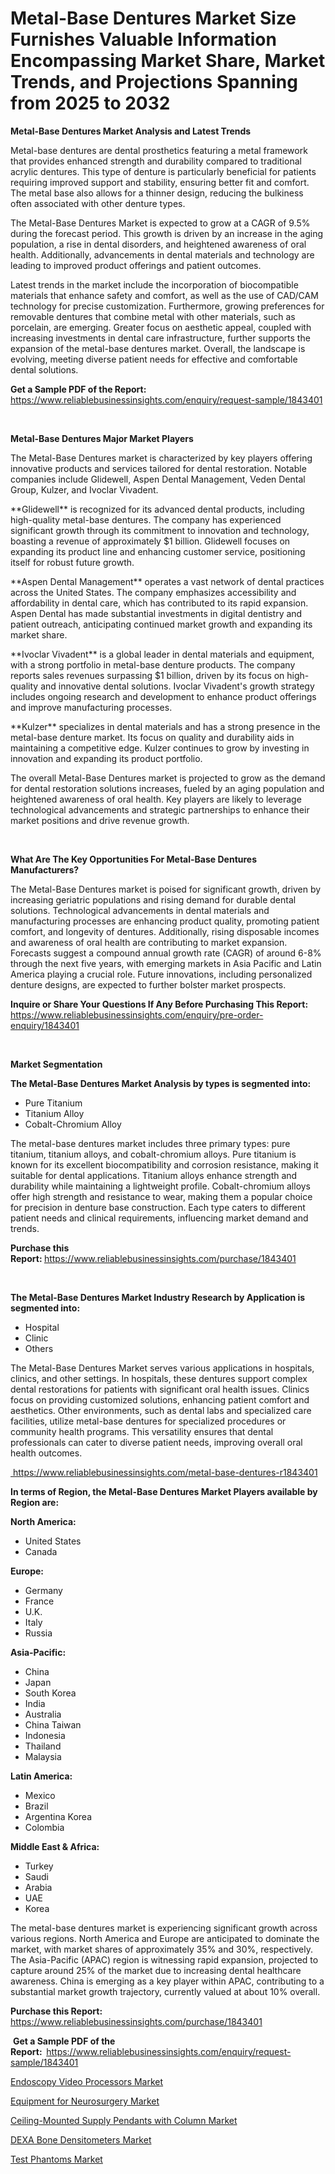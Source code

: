 <p><h1>Metal-Base Dentures Market Size Furnishes Valuable Information Encompassing Market Share, Market Trends, and Projections Spanning from 2025 to 2032</h1></p><p><strong>Metal-Base Dentures Market Analysis and Latest Trends</strong></p>
<p><p>Metal-base dentures are dental prosthetics featuring a metal framework that provides enhanced strength and durability compared to traditional acrylic dentures. This type of denture is particularly beneficial for patients requiring improved support and stability, ensuring better fit and comfort. The metal base also allows for a thinner design, reducing the bulkiness often associated with other denture types.</p><p>The Metal-Base Dentures Market is expected to grow at a CAGR of 9.5% during the forecast period. This growth is driven by an increase in the aging population, a rise in dental disorders, and heightened awareness of oral health. Additionally, advancements in dental materials and technology are leading to improved product offerings and patient outcomes.</p><p>Latest trends in the market include the incorporation of biocompatible materials that enhance safety and comfort, as well as the use of CAD/CAM technology for precise customization. Furthermore, growing preferences for removable dentures that combine metal with other materials, such as porcelain, are emerging. Greater focus on aesthetic appeal, coupled with increasing investments in dental care infrastructure, further supports the expansion of the metal-base dentures market. Overall, the landscape is evolving, meeting diverse patient needs for effective and comfortable dental solutions.</p></p>
<p><strong>Get a Sample PDF of the Report:&nbsp;</strong> <a href="https://www.reliablebusinessinsights.com/enquiry/request-sample/1843401?utm_campaign=57&utm_medium=2&utm_source=Github&utm_content=ia&utm_term=05032025&utm_id=metal-base-dentures">https://www.reliablebusinessinsights.com/enquiry/request-sample/1843401</a></p>
<p>&nbsp;</p>
<p><strong>Metal-Base Dentures Major Market Players</strong></p>
<p><p>The Metal-Base Dentures market is characterized by key players offering innovative products and services tailored for dental restoration. Notable companies include Glidewell, Aspen Dental Management, Veden Dental Group, Kulzer, and Ivoclar Vivadent. </p><p>**Glidewell** is recognized for its advanced dental products, including high-quality metal-base dentures. The company has experienced significant growth through its commitment to innovation and technology, boasting a revenue of approximately $1 billion. Glidewell focuses on expanding its product line and enhancing customer service, positioning itself for robust future growth.</p><p>**Aspen Dental Management** operates a vast network of dental practices across the United States. The company emphasizes accessibility and affordability in dental care, which has contributed to its rapid expansion. Aspen Dental has made substantial investments in digital dentistry and patient outreach, anticipating continued market growth and expanding its market share.</p><p>**Ivoclar Vivadent** is a global leader in dental materials and equipment, with a strong portfolio in metal-base denture products. The company reports sales revenues surpassing $1 billion, driven by its focus on high-quality and innovative dental solutions. Ivoclar Vivadent's growth strategy includes ongoing research and development to enhance product offerings and improve manufacturing processes.</p><p>**Kulzer** specializes in dental materials and has a strong presence in the metal-base denture market. Its focus on quality and durability aids in maintaining a competitive edge. Kulzer continues to grow by investing in innovation and expanding its product portfolio.</p><p>The overall Metal-Base Dentures market is projected to grow as the demand for dental restoration solutions increases, fueled by an aging population and heightened awareness of oral health. Key players are likely to leverage technological advancements and strategic partnerships to enhance their market positions and drive revenue growth.</p></p>
<p>&nbsp;</p>
<p><strong>What Are The Key Opportunities For Metal-Base Dentures Manufacturers?</strong></p>
<p><p>The Metal-Base Dentures market is poised for significant growth, driven by increasing geriatric populations and rising demand for durable dental solutions. Technological advancements in dental materials and manufacturing processes are enhancing product quality, promoting patient comfort, and longevity of dentures. Additionally, rising disposable incomes and awareness of oral health are contributing to market expansion. Forecasts suggest a compound annual growth rate (CAGR) of around 6-8% through the next five years, with emerging markets in Asia Pacific and Latin America playing a crucial role. Future innovations, including personalized denture designs, are expected to further bolster market prospects.</p></p>
<p><strong>Inquire or Share Your Questions If Any Before Purchasing This Report:</strong> <a href="https://www.reliablebusinessinsights.com/enquiry/pre-order-enquiry/1843401?utm_campaign=57&utm_medium=2&utm_source=Github&utm_content=ia&utm_term=05032025&utm_id=metal-base-dentures">https://www.reliablebusinessinsights.com/enquiry/pre-order-enquiry/1843401</a></p>
<p>&nbsp;</p>
<p><strong>Market Segmentation</strong></p>
<p><strong>The Metal-Base Dentures Market Analysis by types is segmented into:</strong></p>
<p><ul><li>Pure Titanium</li><li>Titanium Alloy</li><li>Cobalt-Chromium Alloy</li></ul></p>
<p><p>The metal-base dentures market includes three primary types: pure titanium, titanium alloys, and cobalt-chromium alloys. Pure titanium is known for its excellent biocompatibility and corrosion resistance, making it suitable for dental applications. Titanium alloys enhance strength and durability while maintaining a lightweight profile. Cobalt-chromium alloys offer high strength and resistance to wear, making them a popular choice for precision in denture base construction. Each type caters to different patient needs and clinical requirements, influencing market demand and trends.</p></p>
<p><strong>Purchase this Report:&nbsp;</strong><a href="https://www.reliablebusinessinsights.com/purchase/1843401?utm_campaign=57&utm_medium=2&utm_source=Github&utm_content=ia&utm_term=05032025&utm_id=metal-base-dentures">https://www.reliablebusinessinsights.com/purchase/1843401</a></p>
<p>&nbsp;</p>
<p><strong>The Metal-Base Dentures Market Industry Research by Application is segmented into:</strong></p>
<p><ul><li>Hospital</li><li>Clinic</li><li>Others</li></ul></p>
<p><p>The Metal-Base Dentures Market serves various applications in hospitals, clinics, and other settings. In hospitals, these dentures support complex dental restorations for patients with significant oral health issues. Clinics focus on providing customized solutions, enhancing patient comfort and aesthetics. Other environments, such as dental labs and specialized care facilities, utilize metal-base dentures for specialized procedures or community health programs. This versatility ensures that dental professionals can cater to diverse patient needs, improving overall oral health outcomes.</p></p>
<p><a href="https://www.reliablebusinessinsights.com/metal-base-dentures-r1843401?utm_campaign=57&utm_medium=2&utm_source=Github&utm_content=ia&utm_term=05032025&utm_id=metal-base-dentures">&nbsp;https://www.reliablebusinessinsights.com/metal-base-dentures-r1843401</a></p>
<p><strong>In terms of Region, the Metal-Base Dentures Market Players available by Region are:</strong></p>
<p>
    <p> <strong> North America: </strong>
        <ul>
            <li>United States</li>
            <li>Canada</li>
        </ul>
        </p> 
    <p> <strong> Europe: </strong>
        <ul>
            <li>Germany</li>
            <li>France</li>
            <li>U.K.</li>
            <li>Italy</li>
            <li>Russia</li>
        </ul>
        </p> 
    <p> <strong> Asia-Pacific: </strong>
        <ul>
            <li>China</li>
            <li>Japan</li>
            <li>South Korea</li>
            <li>India</li>
            <li>Australia</li>
            <li>China Taiwan</li>
            <li>Indonesia</li>
            <li>Thailand</li>
            <li>Malaysia</li>
        </ul>
        </p> 
    <p> <strong> Latin America: </strong>
        <ul>
            <li>Mexico</li>
            <li>Brazil</li>
            <li>Argentina Korea</li>
            <li>Colombia</li>
        </ul>
        </p> 
    <p> <strong> Middle East & Africa: </strong>
        <ul>
            <li>Turkey</li>
            <li>Saudi</li>
            <li>Arabia</li>
            <li>UAE</li>
            <li>Korea</li>
        </ul>
    </p>
    </p>
<p><p>The metal-base dentures market is experiencing significant growth across various regions. North America and Europe are anticipated to dominate the market, with market shares of approximately 35% and 30%, respectively. The Asia-Pacific (APAC) region is witnessing rapid expansion, projected to capture around 25% of the market due to increasing dental healthcare awareness. China is emerging as a key player within APAC, contributing to a substantial market growth trajectory, currently valued at about 10% overall.</p></p>
<p><strong>Purchase this Report: </strong><a href="https://www.reliablebusinessinsights.com/purchase/1843401?utm_campaign=57&utm_medium=2&utm_source=Github&utm_content=ia&utm_term=05032025&utm_id=metal-base-dentures">https://www.reliablebusinessinsights.com/purchase/1843401</a></p>
<p>&nbsp;<strong>Get a Sample PDF of the Report:&nbsp;&nbsp;</strong><a href="https://www.reliablebusinessinsights.com/enquiry/request-sample/1843401?utm_campaign=57&utm_medium=2&utm_source=Github&utm_content=ia&utm_term=05032025&utm_id=metal-base-dentures">https://www.reliablebusinessinsights.com/enquiry/request-sample/1843401</a></p>
<p><strong></strong></p>
<p><p><a href="https://github.com/gasikcalbos8/Market-Research-Report-List-1/blob/main/endoscopy-video-processors-market.md?utm_campaign=57&utm_medium=2&utm_source=Github&utm_content=ia&utm_term=05032025&utm_id=metal-base-dentures">Endoscopy Video Processors Market</a></p><p><a href="https://github.com/xienhtaw/Market-Research-Report-List-1/blob/main/equipment-for-neurosurgery-market.md?utm_campaign=57&utm_medium=2&utm_source=Github&utm_content=ia&utm_term=05032025&utm_id=metal-base-dentures">Equipment for Neurosurgery Market</a></p><p><a href="https://github.com/vaduzunny/Market-Research-Report-List-1/blob/main/ceiling-mounted-supply-pendants-with-column-market.md?utm_campaign=57&utm_medium=2&utm_source=Github&utm_content=ia&utm_term=05032025&utm_id=metal-base-dentures">Ceiling-Mounted Supply Pendants with Column Market</a></p><p><a href="https://github.com/dringmurza6r/Market-Research-Report-List-1/blob/main/dexa-bone-densitometers-market.md?utm_campaign=57&utm_medium=2&utm_source=Github&utm_content=ia&utm_term=05032025&utm_id=metal-base-dentures">DEXA Bone Densitometers Market</a></p><p><a href="https://github.com/abdhsheila7/Market-Research-Report-List-1/blob/main/test-phantoms-market.md?utm_campaign=57&utm_medium=2&utm_source=Github&utm_content=ia&utm_term=05032025&utm_id=metal-base-dentures">Test Phantoms Market</a></p></p>